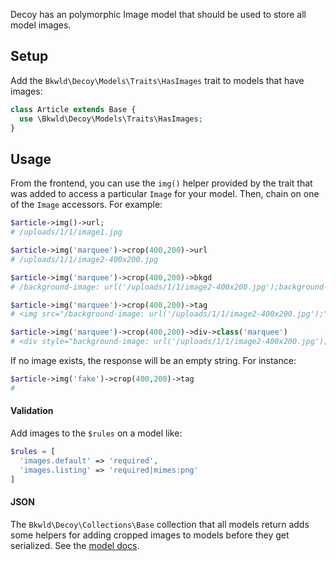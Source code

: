 Decoy has an polymorphic Image model that should be used to store all model images.

## Setup

Add the `Bkwld\Decoy\Models\Traits\HasImages` trait to models that have images:

```php
class Article extends Base {
  use \Bkwld\Decoy\Models\Traits\HasImages;
}
```

## Usage

From the frontend, you can use the `img()` helper provided by the trait that was added to access a particular `Image` for your model.  Then, chain on one of the `Image` accessors.  For example:

```php
$article->img()->url;
# /uploads/1/1/image1.jpg

$article->img('marquee')->crop(400,200)->url
# /uploads/1/1/image2-400x200.jpg

$article->img('marquee')->crop(400,200)->bkgd
# /background-image: url('/uploads/1/1/image2-400x200.jpg');background-position: 20% 30%;

$article->img('marquee')->crop(400,200)->tag
# <img src="/background-image: url('/uploads/1/1/image2-400x200.jpg');" alt="I am alt">

$article->img('marquee')->crop(400,200)->div->class('marquee')
# <div style="background-image: url('/uploads/1/1/image2-400x200.jpg');background-position: 20% 30%;" role="img" aria-label="I am alt" class="marquee"></div>
```

If no image exists, the response will be an empty string.  For instance:

```php
$article->img('fake')->crop(400,200)->tag
#
```

#### Validation

Add images to the `$rules` on a model like:

```php
$rules = [
  'images.default' => 'required',
  'images.listing' => 'required|mimes:png'
]
```

#### JSON

The `Bkwld\Decoy\Collections\Base` collection that all models return adds some helpers for adding cropped images to models before they get serialized.  See the [model docs](https://github.com/BKWLD/decoy/wiki/3.-Models#serialization).
